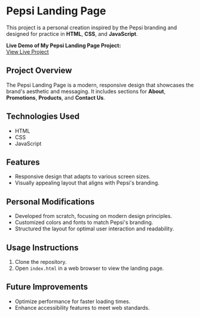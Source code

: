 # Pepsi Landing Page

This project is a personal creation inspired by the Pepsi branding and designed for practice in **HTML**, **CSS**, and **JavaScript**.

**Live Demo of My Pepsi Landing Page Project:**  
[View Live Project](https://ashish-html-css-js-1.netlify.app/)

## Project Overview
The Pepsi Landing Page is a modern, responsive design that showcases the brand's aesthetic and messaging. It includes sections for **About**, **Promotions**, **Products**, and **Contact Us**.

## Technologies Used
- HTML
- CSS
- JavaScript

## Features
- Responsive design that adapts to various screen sizes.
- Visually appealing layout that aligns with Pepsi's branding.

## Personal Modifications
- Developed from scratch, focusing on modern design principles.
- Customized colors and fonts to match Pepsi's branding.
- Structured the layout for optimal user interaction and readability.

## Usage Instructions
1. Clone the repository.
2. Open `index.html` in a web browser to view the landing page.

## Future Improvements
- Optimize performance for faster loading times.
- Enhance accessibility features to meet web standards.
